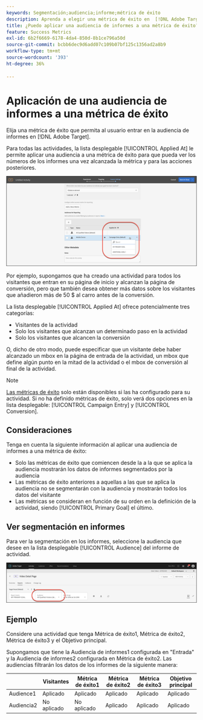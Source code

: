 ```yaml
---
keywords: Segmentación;audiencia;informe;métrica de éxito
description: Aprenda a elegir una métrica de éxito en  [!DNL Adobe Target]  que permita al usuario entrar en la audiencia de informes.
title: ¿Puedo aplicar una audiencia de informes a una métrica de éxito?
feature: Success Metrics
exl-id: 6b2f6669-6178-4da4-850d-8b1ce796a50d
source-git-commit: bcbb6dec9d6add07c109b07bf125c1356ad2a8b9
workflow-type: tm+mt
source-wordcount: '393'
ht-degree: 36%

---
```


# Aplicación de una audiencia de informes a una métrica de éxito

Elija una métrica de éxito que permita al usuario entrar en la audiencia de informes en [!DNL Adobe Target].

Para todas las actividades, la lista desplegable [!UICONTROL Applied At] le permite aplicar una audiencia a una métrica de éxito para que pueda ver los números de los informes una vez alcanzada la métrica y para las acciones posteriores.

![imagen de métrica de éxito](assets/success_metric.png)

Por ejemplo, supongamos que ha creado una actividad para todos los visitantes que entran en su página de inicio y alcanzan la página de conversión, pero que también desea obtener más datos sobre los visitantes que añadieron más de 50 $ al carro antes de la conversión.

La lista desplegable [!UICONTROL Applied At] ofrece potencialmente tres categorías:

* Visitantes de la actividad
* Solo los visitantes que alcanzan un determinado paso en la actividad
* Solo los visitantes que alcancen la conversión

O, dicho de otro modo, puede especificar que un visitante debe haber alcanzado un mbox en la página de entrada de la actividad, un mbox que define algún punto en la mitad de la actividad o el mbox de conversión al final de la actividad.

>[!NOTE]
>
>[Las métricas de éxito](/help/main/c-activities/r-success-metrics/success-metrics.md#reference_D011575C85DA48E989A244593D9B9924) solo están disponibles si las ha configurado para su actividad. Si no ha definido métricas de éxito, solo verá dos opciones en la lista desplegable: [!UICONTROL Campaign Entry] y [!UICONTROL Conversion].


## Consideraciones

Tenga en cuenta la siguiente información al aplicar una audiencia de informes a una métrica de éxito:

* Solo las métricas de éxito que comiencen desde la a la que se aplica la audiencia mostrarán los datos de informes segmentados por la audiencia
* Las métricas de éxito anteriores a aquellas a las que se aplica la audiencia no se segmentarán con la audiencia y mostrarán todos los datos del visitante
* Las métricas se consideran en función de su orden en la definición de la actividad, siendo [!UICONTROL Primary Goal] el último.

## Ver segmentación en informes

Para ver la segmentación en los informes, seleccione la audiencia que desee en la lista desplegable [!UICONTROL Audience] del informe de actividad.

![imagen desplegable de reporting_audience_dropdown](assets/reporting_audience_dropdown.png)

## Ejemplo

Considere una actividad que tenga Métrica de éxito1, Métrica de éxito2, Métrica de éxito3 y el Objetivo principal.

Supongamos que tiene la Audiencia de informes1 configurada en &quot;Entrada&quot; y la Audiencia de informes2 configurada en Métrica de éxito2. Las audiencias filtrarán los datos de los informes de la siguiente manera:

|  | Visitantes | Métrica de éxito1 | Métrica de éxito2 | Métrica de éxito3 | Objetivo principal |
| --- | --- | --- | --- | --- | --- |
| Audience1 | Aplicado | Aplicado | Aplicado | Aplicado | Aplicado |
| Audiencia2 | No aplicado | No aplicado | Aplicado | Aplicado | Aplicado |
